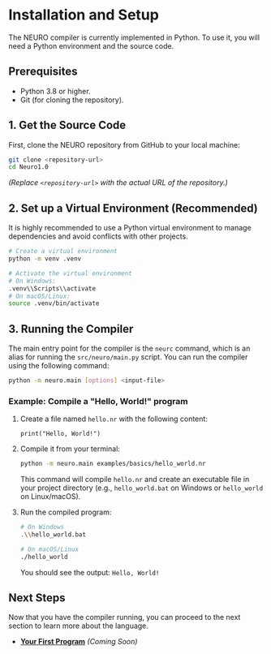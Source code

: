 # Installation and Setup

The NEURO compiler is currently implemented in Python. To use it, you will need a Python environment and the source code.

## Prerequisites

*   Python 3.8 or higher.
*   Git (for cloning the repository).

## 1. Get the Source Code

First, clone the NEURO repository from GitHub to your local machine:

```bash
git clone <repository-url>
cd Neuro1.0
```
*(Replace `<repository-url>` with the actual URL of the repository.)*

## 2. Set up a Virtual Environment (Recommended)

It is highly recommended to use a Python virtual environment to manage dependencies and avoid conflicts with other projects.

```bash
# Create a virtual environment
python -m venv .venv

# Activate the virtual environment
# On Windows:
.venv\\Scripts\\activate
# On macOS/Linux:
source .venv/bin/activate
```

## 3. Running the Compiler

The main entry point for the compiler is the `neurc` command, which is an alias for running the `src/neuro/main.py` script. You can run the compiler using the following command:

```bash
python -m neuro.main [options] <input-file>
```

### Example: Compile a "Hello, World!" program

1.  Create a file named `hello.nr` with the following content:
    ```neuro
    print("Hello, World!")
    ```

2.  Compile it from your terminal:
    ```bash
    python -m neuro.main examples/basics/hello_world.nr
    ```

    This command will compile `hello.nr` and create an executable file in your project directory (e.g., `hello_world.bat` on Windows or `hello_world` on Linux/macOS).

3.  Run the compiled program:
    ```bash
    # On Windows
    .\\hello_world.bat

    # On macOS/Linux
    ./hello_world
    ```

    You should see the output: `Hello, World!`

## Next Steps

Now that you have the compiler running, you can proceed to the next section to learn more about the language.

*   **[Your First Program](./your-first-program.md)** *(Coming Soon)* 
